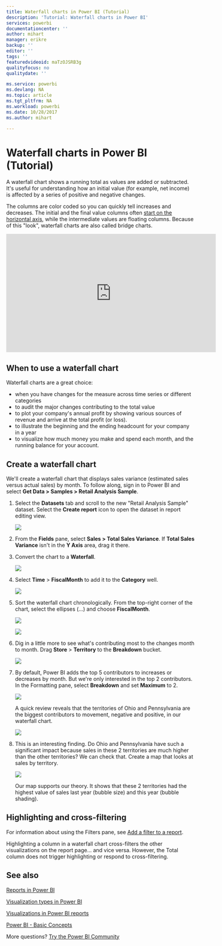 ```yaml
---
title: Waterfall charts in Power BI (Tutorial)
description: 'Tutorial: Waterfall charts in Power BI'
services: powerbi
documentationcenter: ''
author: mihart
manager: erikre
backup: ''
editor: ''
tags: ''
featuredvideoid: maTzOJSRB3g
qualityfocus: no
qualitydate: ''

ms.service: powerbi
ms.devlang: NA
ms.topic: article
ms.tgt_pltfrm: NA
ms.workload: powerbi
ms.date: 10/28/2017
ms.author: mihart

---
```

# Waterfall charts in Power BI (Tutorial)
A waterfall chart shows a running total as values are added or subtracted. It's useful for understanding how an initial value (for example, net income) is affected by a series of positive and negative changes.

The columns are color coded so you can quickly tell increases and decreases. The initial and the final value columns often [start on the horizontal axis](https://support.office.com/article/Create-a-waterfall-chart-in-Office-2016-for-Windows-8de1ece4-ff21-4d37-acd7-546f5527f185#BKMK_Float "start on the horizontal axis"), while the intermediate values are floating columns. Because of this "look", waterfall charts are also called bridge charts.

<iframe width="560" height="315" src="https://www.youtube.com/embed/maTzOJSRB3g?list=PL1N57mwBHtN0JFoKSR0n-tBkUJHeMP2cP" frameborder="0" allowfullscreen></iframe>

## When to use a waterfall chart
Waterfall charts are a great choice:

* when you have changes for the measure across time series or different categories
* to audit the major changes contributing to the total value
* to plot your company's annual profit by showing various sources of revenue and arrive at the total profit (or loss).
* to illustrate the beginning and the ending headcount for your company in a year
* to visualize how much money you make and spend each month, and the running balance for your account. 

## Create a waterfall chart
We'll create a waterfall chart that displays sales variance (estimated sales versus actual sales) by month. To follow along, sign in to Power BI and select **Get Data \> Samples \> Retail Analysis Sample**. 

1. Select the **Datasets** tab and scroll to the new "Retail Analysis Sample" dataset.  Select the **Create report** icon to open the dataset in report editing view. 
   
    ![](media/powerbi-service-tutorial-waterfall-charts/power-bi-waterfall-report.png)
2. From the **Fields** pane, select **Sales \> Total Sales Variance**. If **Total Sales Variance** isn't in the **Y Axis** area, drag it there.
3. Convert the chart to a **Waterfall**. 
   
    ![](media/powerbi-service-tutorial-waterfall-charts/convertWaterfall.png)
4. Select **Time** \> **FiscalMonth** to add it to the **Category** well. 
   
    ![](media/powerbi-service-tutorial-waterfall-charts/power-bi-waterfall.png)
5. Sort the waterfall chart chronologically. From the top-right corner of the chart, select the ellipses (...) and choose **FiscalMonth**.
   
    ![](media/powerbi-service-tutorial-waterfall-charts/power-bi-waterfall-sort.png)
   
    ![](media/powerbi-service-tutorial-waterfall-charts/power-bi-waterfall-sorted.png)
6. Dig in a little more to see what's contributing most to the changes month to month. Drag **Store** > **Territory** to the **Breakdown** bucket.
   
    ![](media/powerbi-service-tutorial-waterfall-charts/power-bi-waterfall-breakdown.png)
7. By default, Power BI adds the top 5 contributors to increases or decreases by month. But we're only interested in the top 2 contributors.  In the Formatting pane, select **Breakdown** and set **Maximum** to 2.
   
    ![](media/powerbi-service-tutorial-waterfall-charts/power-bi-waterfall-breakdown-maximum.png)
   
    A quick review reveals that the territories of Ohio and Pennsylvania are the biggest contributors to movement, negative and positive, in our waterfall chart. 
   
    ![](media/powerbi-service-tutorial-waterfall-charts/power-bi-waterfall-axis.png)
8. This is an interesting finding. Do Ohio and Pennsylvania have such a significant impact because sales in these 2 territories are much higher than the other territories?  We can check that. Create a map that looks at sales by territory.  
   
    ![](media/powerbi-service-tutorial-waterfall-charts/power-bi-map.png)
   
    Our map supports our theory.  It shows that these 2 territories had the highest value of sales last year (bubble size) and this year (bubble shading).

## Highlighting and cross-filtering
For information about using the Filters pane, see [Add a filter to a report](power-bi-report-add-filter.md).

Highlighting a column in a waterfall chart cross-filters the other visualizations on the report page... and vice versa. However, the Total column does not trigger highlighting or respond to cross-filtering.

## See also
[Reports in Power BI](powerbi-service-reports.md)

[Visualization types in Power BI](powerbi-service-visualization-types-for-reports-and-q-and-a.md)

[Visualizations in Power BI reports](powerbi-service-visualizations-for-reports.md)

[Power BI - Basic Concepts](powerbi-service-basic-concepts.md)

More questions? [Try the Power BI Community](http://community.powerbi.com/)

